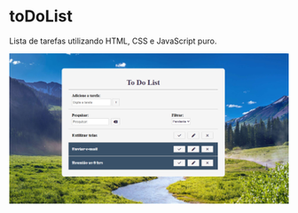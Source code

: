 # toDoList
Lista de tarefas utilizando HTML, CSS e JavaScript puro.

![Visualizacao.gif](https://github.com/thomasestanislau/toDoList/blob/main/images/ImageToDoList.PNG)
